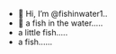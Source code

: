 - 👋 Hi, I’m @fishinwater1..
- 👋 a fish in the water.....
- a little fish.....
- a fish......
<!---
fishinwater1/fishinwater1 is a ✨ special ✨ repository because its `README.md` (this file) appears on your GitHub profile.
You can click the Preview link to take a look at your changes.
--->
